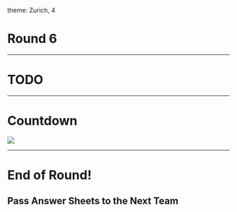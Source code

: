 theme: Zurich, 4

# Round 6

---

# TODO

---

# Countdown
![](https://www.youtube.com/watch?v=e32kaa9TzeE)



---

# End of Round!

## Pass Answer Sheets to the Next Team

